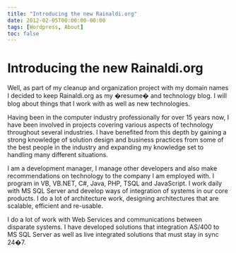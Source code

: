 ```yaml
---
title: "Introducing the new Rainaldi.org"
date: 2012-02-05T00:00:00-00:00
tags: [Wordpress, About]
toc: false
---
```

# Introducing the new Rainaldi.org

Well, as part of my cleanup and organization project with my domain names I decided to keep Rainaldi.org as my �resume�
and technology blog. I will blog about things that I work with as well as new technologies.

Having been in the computer industry professionally for over 15 years now, I have been involved in projects covering
various aspects of technology throughout several industries. I have benefited from this depth by gaining a strong
knowledge of solution design and business practices from some of the best people in the industry and expanding my
knowledge set to handling many different situations.

I am a development manager, I manage other developers and also make recommendations on technology to the company
I am employed with. I program in VB, VB.NET, C#, Java, PHP, TSQL and JavaScript. I work daily with MS SQL Server
and develop ways of integration of systems in our core products. I do a lot of architecture work, designing
architectures that are scalable, efficient and re-usable.

I do a lot of work with Web Services and communications between disparate systems. I have developed solutions
that integration AS/400 to MS SQL Server as well as live integrated solutions that must stay in sync 24�7.
